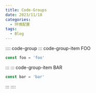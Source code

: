 ```yaml
---
title: Code-Groups
date: 2023/11/18
categories:
  - 环境配置
tags:
  - Blog
---
```

:::: code-group
::: code-group-item FOO
```ts
const foo = 'foo'
```
:::
::: code-group-item BAR
```ts
const bar = 'bar'
```
:::
::::